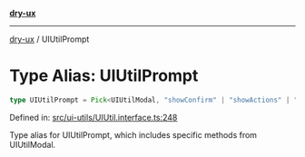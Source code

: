 [**dry-ux**](../README.md)

***

[dry-ux](../README.md) / UIUtilPrompt

# Type Alias: UIUtilPrompt

```ts
type UIUtilPrompt = Pick<UIUtilModal, "showConfirm" | "showActions" | "instances" | "getCurrent">;
```

Defined in: [src/ui-utils/UIUtil.interface.ts:248](https://github.com/navedr/dry-ux/blob/357842b7190c45081ec89f2dfed62dd2067eff7b/src/ui-utils/UIUtil.interface.ts#L248)

Type alias for UIUtilPrompt, which includes specific methods from UIUtilModal.
